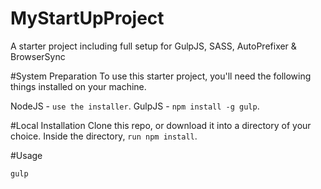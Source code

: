 # MyStartUpProject
A starter project including full setup for GulpJS, SASS, AutoPrefixer & BrowserSync

#System Preparation
To use this starter project, you'll need the following things installed on your machine.

NodeJS - `use the installer`.
GulpJS - `npm install -g gulp`.

#Local Installation
Clone this repo, or download it into a directory of your choice.
Inside the directory, `run npm install`.

#Usage

`gulp`
